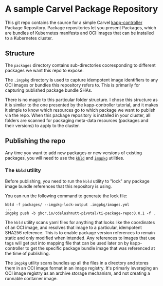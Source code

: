 # A sample Carvel Package Repository
This git repo contains the source for a simple Carvel [kapp-controller](https://carvel.dev/kapp-controller/) Package Repository.  Package repositories let you present Packages, which are bundles of Kubernetes manifests and OCI images that can be installed to a Kubernetes cluster.

## Structure
The `packages` directory contains sub-directories cooresponding to different packages we want this repo to expose.

The `.imgpkg` directory is used to capture idempotent image identifiers to any OCI images or bundles this repository refers to.  This is primarily for capturing published package bundle SHAs.

There is no magic to this particular folder structure.  I chose this structure as it is similar to the one presented by the kapp-controller tutorial, and it makes it simple to know which resources go to which package we want to publish via the repo.  When this package repository is installed in your cluster, all folders are scanned for packaging meta-data resources (packages and their versions) to apply to the cluster.

## Publishing the repo
Any time you want to add new packages or new versions of existing packages, you will need to use the [`kbld`](https://carvel.dev/kbld/) and [`imgpkg`](https://carvel.dev/imgpkg/) utilities.

### The `kbld` utility
Before publishing, you need to run the `kbld` utility to "lock" any package image bundle references that this repository is using.

You can run the following command to generate the lock file:
```
kbld -f packages/ --imgpkg-lock-output .imgpkg/images.yml
...
imgpkg push -b ghcr.io/cdelashmutt-pivotal/ti-package-repo:0.0.1 -f .
```

The `kbld` utility scans yaml files for anything that looks like the coordinates of an OCI image, and resolves that image to a particular, idempotent SHA256 reference.  This is to enable package version references to remain static and only modified when intended.  Any references to images that use tags will get put into mapping file that can be used later on by kapp-controller to get the specific package bundle image that was referenced at the time of publishing.

The `imgpkg` utility scans bundles up all the files in a directory and stores them in an OCI image format in an image registry.  It's primarly leveraging an OCI image registry as an archive storage mechanism, and not creating a runnable container image.
